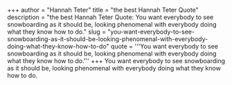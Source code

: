 +++
author = "Hannah Teter"
title = "the best Hannah Teter Quote"
description = "the best Hannah Teter Quote: You want everybody to see snowboarding as it should be, looking phenomenal with everybody doing what they know how to do."
slug = "you-want-everybody-to-see-snowboarding-as-it-should-be-looking-phenomenal-with-everybody-doing-what-they-know-how-to-do"
quote = '''You want everybody to see snowboarding as it should be, looking phenomenal with everybody doing what they know how to do.'''
+++
You want everybody to see snowboarding as it should be, looking phenomenal with everybody doing what they know how to do.
